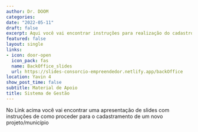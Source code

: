 ```yaml
---
author: Dr. DOOM
categories:
date: "2022-05-11"
draft: false
excerpt: Aqui você vai encontrar instruções para realização do cadastro de um novo projeto
featured: false
layout: single
links:
- icon: door-open 
  icon_pack: fas
  name: BackOffice_slides
  url: https://slides-consorcio-empreendedor.netlify.app/backOffice
location: Yavin 4
show_post_time: false
subtitle: Material de Apoio
title: Sistema de Gestão
---
```


No Link acima você vai encontrar uma apresentação de slides com instruções de como proceder para o cadastramento de um novo projeto/município
